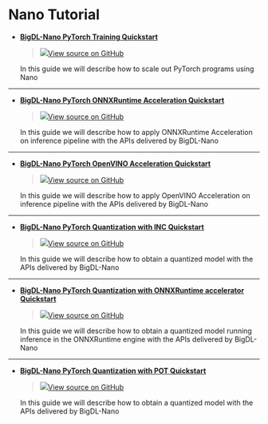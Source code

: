 # Nano Tutorial
- [**BigDL-Nano PyTorch Training Quickstart**](./pytorch_train_quickstart.html)

    > ![](../../../../image/GitHub-Mark-32px.png)[View source on GitHub][Nano_pytorch_training]

    In this guide we will describe how to scale out PyTorch programs using Nano

---------------------------

- [**BigDL-Nano PyTorch ONNXRuntime Acceleration Quickstart**](./pytorch_onnxruntime.html)

    > ![](../../../../image/GitHub-Mark-32px.png)[View source on GitHub][Nano_pytorch_onnxruntime]

    In this guide we will describe how to apply ONNXRuntime Acceleration on inference pipeline with the APIs delivered by BigDL-Nano

---------------------------

- [**BigDL-Nano PyTorch OpenVINO Acceleration Quickstart**](./pytorch_openvino.html)

    > ![](../../../../image/GitHub-Mark-32px.png)[View source on GitHub][Nano_pytorch_openvino]

    In this guide we will describe how to apply OpenVINO Acceleration on inference pipeline with the APIs delivered by BigDL-Nano

---------------------------

- [**BigDL-Nano PyTorch Quantization with INC Quickstart**](./pytorch_quantization_inc.html)

    > ![](../../../../image/GitHub-Mark-32px.png)[View source on GitHub][Nano_pytorch_Quantization_inc]

    In this guide we will describe how to obtain a quantized model with the APIs delivered by BigDL-Nano

---------------------------

- [**BigDL-Nano PyTorch Quantization with ONNXRuntime accelerator Quickstart**](./pytorch_quantization_inc_onnx.html)

    > ![](../../../../image/GitHub-Mark-32px.png)[View source on GitHub][Nano_pytorch_quantization_inc_onnx]

    In this guide we will describe how to obtain a quantized model running inference in the ONNXRuntime engine with the APIs delivered by BigDL-Nano

---------------------------

- [**BigDL-Nano PyTorch Quantization with POT Quickstart**](./pytorch_quantization_openvino.html)

    > ![](../../../../image/GitHub-Mark-32px.png)[View source on GitHub][Nano_pytorch_quantization_openvino]

    In this guide we will describe how to obtain a quantized model with the APIs delivered by BigDL-Nano

[Tutorial_Root]: <../../../../../../../../python/nano/notebooks/pytorch/tutorial/>
[Nano_pytorch_training]: <../../../../../../../../python/nano/notebooks/pytorch/cifar10/nano-trainer-example.ipynb>
[Nano_pytorch_onnxruntime]: <../../../../../../../../python/nano/notebooks/pytorch/tutorial/pytorch_inference_onnx.ipynb>
[Nano_pytorch_openvino]: <../../../../../../../../python/nano/notebooks/pytorch/tutorial/pytorch_inference_openvino.ipynb>
[Nano_pytorch_Quantization_inc]: <../../../../../../../../python/nano/notebooks/pytorch/tutorial/pytorch_quantization_inc.ipynb>
[Nano_pytorch_quantization_inc_onnx]: <../../../../../../../../python/nano/notebooks/pytorch/tutorial/pytorch_quantization_inc.ipynb>
[Nano_pytorch_quantization_openvino]: <../../../../../../../../python/nano/notebooks/pytorch/tutorial/pytorch_quantization_openvino.ipynb>
